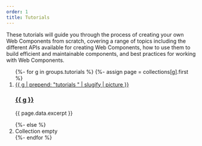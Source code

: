 ```yaml
---
order: 1
title: Tutorials
---
```


These tutorials will guide you through the process of creating your own Web Components from scratch, covering a range of
topics including the different APIs available for creating Web Components, how to use them to build efficient and
maintainable components, and best practices for working with Web Components.

<ol class="tutorials-listing">
{%- for g in groups.tutorials %}
  {%- assign page = collections[g].first %}
  <li>
    <a href="{{ page.url }}">
      {{ g | prepend: "tutorials " | slugify | picture }}
    </a>
    <h3><a href="{{ page.url }}">{{ g }}</a></h3>
    <p>{{ page.data.excerpt }}</p>
  </li>
{%- else %}
  <li>Collection empty</li>
{%- endfor %}
</ol>
